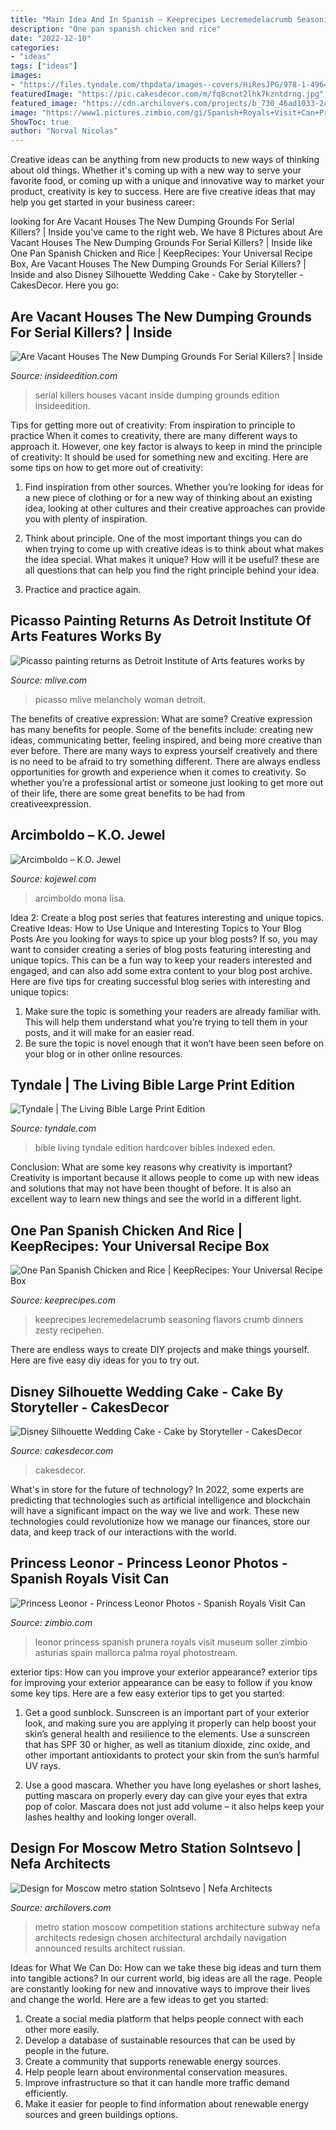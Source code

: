 ```yaml
---
title: "Main Idea And In Spanish ~ Keeprecipes Lecremedelacrumb Seasoning Flavors Crumb Dinners Zesty Recipehen"
description: "One pan spanish chicken and rice"
date: "2022-12-10"
categories:
- "ideas"
tags: ["ideas"]
images:
- "https://files.tyndale.com/thpdata/images--covers/HiResJPG/978-1-4964-0775-7.jpg"
featuredImage: "https://pic.cakesdecor.com/m/fq8cnot2lhk7kzntdrng.jpg"
featured_image: "https://cdn.archilovers.com/projects/b_730_46ad1033-2423-4768-8cad-1f5b814974d9.jpg"
image: "https://www1.pictures.zimbio.com/gi/Spanish+Royals+Visit+Can+Prunera+Museum+Soller+2g3It40MFTex.jpg"
ShowToc: true
author: "Norval Nicolas"
---
```



Creative ideas can be anything from new products to new ways of thinking about old things. Whether it's coming up with a new way to serve your favorite food, or coming up with a unique and innovative way to market your product, creativity is key to success. Here are five creative ideas that may help you get started in your business career: 

	

		
looking for Are Vacant Houses The New Dumping Grounds For Serial Killers? | Inside you've came to the right web. We have 8 Pictures about Are Vacant Houses The New Dumping Grounds For Serial Killers? | Inside like One Pan Spanish Chicken and Rice | KeepRecipes: Your Universal Recipe Box, Are Vacant Houses The New Dumping Grounds For Serial Killers? | Inside and also Disney Silhouette Wedding Cake - Cake by Storyteller - CakesDecor. Here you go:
		
    
## Are Vacant Houses The New Dumping Grounds For Serial Killers? | Inside

<img loading=lazy src="https://www.insideedition.com/sites/default/files/images/2014-10/9151.jpg" onerror="this.onerror=null;this.src='https://tse2.mm.bing.net/th?id=OIP.eL2-zjbrTPsB_zx2318VDAHaEK&amp;pid=15.1';" alt="Are Vacant Houses The New Dumping Grounds For Serial Killers? | Inside">

_Source: insideedition.com_

>serial killers houses vacant inside dumping grounds edition insideedition. 

	

Tips for getting more out of creativity: From inspiration to principle to practice
When it comes to creativity, there are many different ways to approach it. However, one key factor is always to keep in mind the principle of creativity: It should be used for something new and exciting. Here are some tips on how to get more out of creativity:
1. Find inspiration from other sources. Whether you’re looking for ideas for a new piece of clothing or for a new way of thinking about an existing idea, looking at other cultures and their creative approaches can provide you with plenty of inspiration.

2. Think about principle. One of the most important things you can do when trying to come up with creative ideas is to think about what makes the idea special. What makes it unique? How will it be useful? these are all questions that can help you find the right principle behind your idea.

3. Practice and practice again.

    
## Picasso Painting Returns As Detroit Institute Of Arts Features Works By

<img loading=lazy src="https://www.mlive.com/resizer/aRiz8oWr7J19NeVon3C_KoDdDiQ=/1280x0/smart/advancelocal-adapter-image-uploads.s3.amazonaws.com/image.mlive.com/home/mlive-media/width2048/img/entertainment/detroit_impact/photo/melancholy-woman-picasso-diajpg-1fce4ccb546d9291.jpg" onerror="this.onerror=null;this.src='https://tse4.mm.bing.net/th?id=OIP.a_RZcKqXH3XuwfLcDZxwGwHaKz&amp;pid=15.1';" alt="Picasso painting returns as Detroit Institute of Arts features works by">

_Source: mlive.com_

>picasso mlive melancholy woman detroit. 

	

The benefits of creative expression: What are some?
Creative expression has many benefits for people. Some of the benefits include: creating new ideas, communicating better, feeling inspired, and being more creative than ever before. There are many ways to express yourself creatively and there is no need to be afraid to try something different. There are always endless opportunities for growth and experience when it comes to creativity. So whether you’re a professional artist or someone just looking to get more out of their life, there are some great benefits to be had from creativeexpression.

    
## Arcimboldo – K.O. Jewel

<img loading=lazy src="http://www.kojewel.com/wp-content/uploads/2014/09/Mona-Lisa.jpg" onerror="this.onerror=null;this.src='https://tse3.mm.bing.net/th?id=OIP.NuqaCvDpnwYQcyYM-4bmZQHaLH&amp;pid=15.1';" alt="Arcimboldo – K.O. Jewel">

_Source: kojewel.com_

>arcimboldo mona lisa. 

	

Idea 2: Create a blog post series that features interesting and unique topics.
Creative Ideas: How to Use Unique and Interesting Topics to Your Blog Posts 
Are you looking for ways to spice up your blog posts? If so, you may want to consider creating a series of blog posts featuring interesting and unique topics. This can be a fun way to keep your readers interested and engaged, and can also add some extra content to your blog post archive. Here are five tips for creating successful blog series with interesting and unique topics:

1. Make sure the topic is something your readers are already familiar with. This will help them understand what you’re trying to tell them in your posts, and it will make for an easier read.
2. Be sure the topic is novel enough that it won’t have been seen before on your blog or in other online resources.

    
## Tyndale | The Living Bible Large Print Edition

<img loading=lazy src="https://files.tyndale.com/thpdata/images--covers/HiResJPG/978-1-4964-0775-7.jpg" onerror="this.onerror=null;this.src='https://tse4.mm.bing.net/th?id=OIP.aBAjd1PeIsRE8I4keRve0AHaKW&amp;pid=15.1';" alt="Tyndale | The Living Bible Large Print Edition">

_Source: tyndale.com_

>bible living tyndale edition hardcover bibles indexed eden. 

	

Conclusion: What are some key reasons why creativity is important?
Creativity is important because it allows people to come up with new ideas and solutions that may not have been thought of before. It is also an excellent way to learn new things and see the world in a different light.

    
## One Pan Spanish Chicken And Rice | KeepRecipes: Your Universal Recipe Box

<img loading=lazy src="https://keeprecipes.com/sites/keeprecipes/files/126850_1495321225_0.jpg" onerror="this.onerror=null;this.src='https://tse4.mm.bing.net/th?id=OIP.gOt1CQ143bYFED8NvuUV6QHaLH&amp;pid=15.1';" alt="One Pan Spanish Chicken and Rice | KeepRecipes: Your Universal Recipe Box">

_Source: keeprecipes.com_

>keeprecipes lecremedelacrumb seasoning flavors crumb dinners zesty recipehen. 

	

There are endless ways to create DIY projects and make things yourself. Here are five easy diy ideas for you to try out.

    
## Disney Silhouette Wedding Cake - Cake By Storyteller - CakesDecor

<img loading=lazy src="https://pic.cakesdecor.com/m/fq8cnot2lhk7kzntdrng.jpg" onerror="this.onerror=null;this.src='https://tse4.mm.bing.net/th?id=OIP.jutlXuLmtxCxvelLdE8ZhgHaOj&amp;pid=15.1';" alt="Disney Silhouette Wedding Cake - Cake by Storyteller - CakesDecor">

_Source: cakesdecor.com_

>cakesdecor. 

	

What's in store for the future of technology?
In 2022, some experts are predicting that technologies such as artificial intelligence and blockchain will have a significant impact on the way we live and work. These new technologies could revolutionize how we manage our finances, store our data, and keep track of our interactions with the world.

    
## Princess Leonor - Princess Leonor Photos - Spanish Royals Visit Can

<img loading=lazy src="https://www1.pictures.zimbio.com/gi/Spanish+Royals+Visit+Can+Prunera+Museum+Soller+2g3It40MFTex.jpg" onerror="this.onerror=null;this.src='https://tse2.mm.bing.net/th?id=OIP.zwy_jh_EsLKBkaZcrtTUzADMEy&amp;pid=15.1';" alt="Princess Leonor - Princess Leonor Photos - Spanish Royals Visit Can">

_Source: zimbio.com_

>leonor princess spanish prunera royals visit museum soller zimbio asturias spain mallorca palma royal photostream. 

	

exterior tips: How can you improve your exterior appearance?
exterior tips for improving your exterior appearance can be easy to follow if you know some key tips. Here are a few easy exterior tips to get you started:
1. Get a good sunblock. Sunscreen is an important part of your exterior look, and making sure you are applying it properly can help boost your skin’s general health and resilience to the elements. Use a sunscreen that has SPF 30 or higher, as well as titanium dioxide, zinc oxide, and other important antioxidants to protect your skin from the sun’s harmful UV rays.

2. Use a good mascara. Whether you have long eyelashes or short lashes, putting mascara on properly every day can give your eyes that extra pop of color. Mascara does not just add volume – it also helps keep your lashes healthy and looking longer overall.

    
## Design For Moscow Metro Station Solntsevo | Nefa Architects

<img loading=lazy src="https://cdn.archilovers.com/projects/b_730_46ad1033-2423-4768-8cad-1f5b814974d9.jpg" onerror="this.onerror=null;this.src='https://tse2.mm.bing.net/th?id=OIP.wg7uoOBL56KWbZ2mrUb_4AHaES&amp;pid=15.1';" alt="Design for Moscow metro station Solntsevo | Nefa Architects">

_Source: archilovers.com_

>metro station moscow competition stations architecture subway nefa architects redesign chosen architectural archdaily navigation announced results architect russian. 

	

Ideas for What We Can Do: How can we take these big ideas and turn them into tangible actions?
In our current world, big ideas are all the rage. People are constantly looking for new and innovative ways to improve their lives and change the world. Here are a few ideas to get you started: 
1. Create a social media platform that helps people connect with each other more easily. 
2. Develop a database of sustainable resources that can be used by people in the future. 
3. Create a community that supports renewable energy sources. 
4. Help people learn about environmental conservation measures. 
5. Improve infrastructure so that it can handle more traffic demand efficiently. 
6. Make it easier for people to find information about renewable energy sources and green buildings options.

